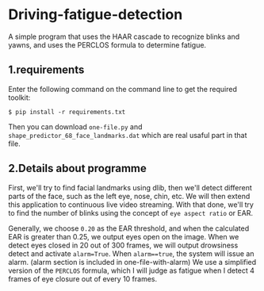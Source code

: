 # Driving-fatigue-detection
A simple program that uses the HAAR cascade to recognize blinks and yawns, and uses the PERCLOS formula to determine fatigue.
## 1.requirements
Enter the following command on the command line to get the required toolkit:
    
    $ pip install -r requirements.txt
 Then you can download `one-file.py` and `shape_predictor_68_face_landmarks.dat` which are real usaful part in that file.
 ## 2.Details about programme
 First, we'll try to find facial landmarks using dlib, then we'll detect different parts of the face, such as the left eye, nose, chin, etc. We will then extend this application to continuous live video streaming. With that done, we'll try to find the number of blinks using the concept of `eye aspect ratio` or EAR.
 
 Generally, we choose `0.20` as the EAR threshold, and when the calculated EAR is greater than 0.25, we output eyes open on the image.
When we detect eyes closed in 20 out of 300 frames, we will output drowsiness detect and activate `alarm=True`. When `alarm==true`, the system will issue an alarm. (alarm section is included in one-file-with-alarm)
We use a simplified version of the `PERCLOS` formula, which I will judge as fatigue when I detect 4 frames of eye closure out of every 10 frames.
 
